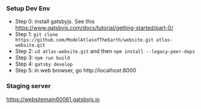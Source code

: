 ### Setup Dev Env

- Step 0: install gatsbyjs. See this https://www.gatsbyjs.com/docs/tutorial/getting-started/part-0/
- Step 1: `git clone https://github.com/ModelAtlasofTheEarth/website.git atlas-website.git`
- Step 2: `cd atlas-website.git` and then `npm install --legacy-peer-deps`
- Step 3: `npm run build`
- Step 4: `gatsby develop`
- Step 5: in web browser, go http://localhost:8000

### Staging server

 https://websitemain60061.gatsbyjs.io

 
